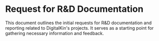 # Request for R&D Documentation

This document outlines the initial requests for R&D documentation and reporting related to DigitalKin's projects. It serves as a starting point for gathering necessary information and feedback.
